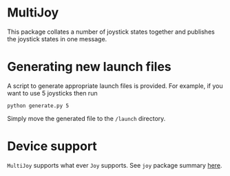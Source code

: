 # MultiJoy

This package collates a number of joystick states together and publishes the joystick states in one message.

# Generating new launch files

A script to generate appropriate launch files is provided. For example, if you want to use 5 joysticks then run 
```
python generate.py 5
```
Simply move the generated file to the `/launch` directory. 

# Device support

`MultiJoy` supports what ever `Joy` supports. See `joy`  package summary [here](http://wiki.ros.org/joy).
